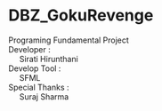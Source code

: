 # DBZ_GokuRevenge
Programing Fundamental Project <br>
Developer : <br>
&nbsp;&nbsp;&nbsp;&nbsp;&nbsp;Sirati Hirunthani <br>
Develop Tool : <br>
&nbsp;&nbsp;&nbsp;&nbsp;&nbsp;SFML <br>
Special Thanks : <br>
&nbsp;&nbsp;&nbsp;&nbsp;&nbsp;Suraj Sharma <br>
